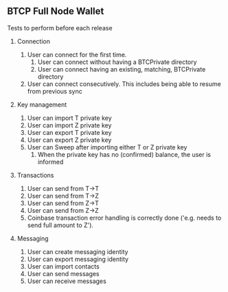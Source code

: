 ## BTCP Full Node Wallet

Tests to perform before each release

1. Connection
	1. User can connect for the first time.
		1. User can connect without having a BTCPrivate directory
		2. User can connect having an existing, matching, BTCPrivate directory
	2. User can connect consecutively. This includes being able to resume from previous sync

2. Key management
	1. User can import T private key
	2. User can import Z private key
	3. User can export T private key
	4. User can export Z private key
	5. User can Sweep after importing either T or Z private key
		1. When the private key has no (confirmed) balance, the user is informed

3. Transactions
	1. User can send from T->T
	2. User can send from T->Z
	3. User can send from Z->T
	4. User can send from Z->Z
	5. Coinbase transaction error handling is correctly done ('e.g. needs to send full amount to Z').

4. Messaging
	1. User can create messaging identity
	2. User can export messaging identity
	3. User can import contacts
	4. User can send messages
	5. User can receive messages